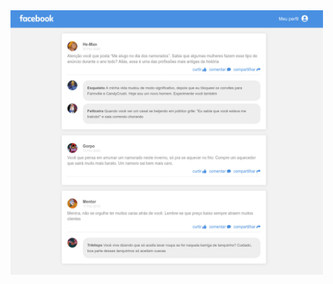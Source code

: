 <img src="https://github.com/gusmorini/gostack-desafio-04/blob/master/.github/face1.jpeg" width="500">
